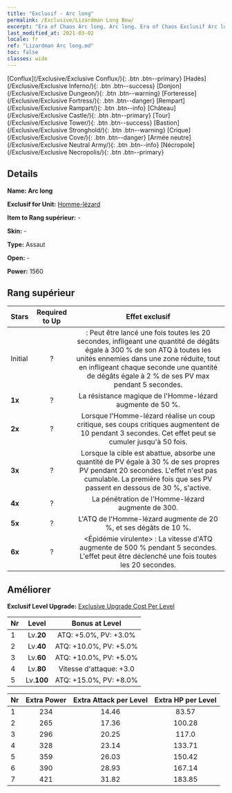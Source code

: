 ```yaml
---
title: "Exclusif - Arc long"
permalink: /Exclusive/Lizardman Long Bow/
excerpt: "Era of Chaos Arc long. Arc long. Era of Chaos Exclusif Arc long. Homme-lézard Exclusif."
last_modified_at: 2021-03-02
locale: fr
ref: "Lizardman Arc long.md"
toc: false
classes: wide
---
```

 [Conflux](/Exclusive/Exclusive Conflux/){: .btn .btn--primary} [Hadès](/Exclusive/Exclusive Inferno/){: .btn .btn--success} [Donjon](/Exclusive/Exclusive Dungeon/){: .btn .btn--warning} [Forteresse](/Exclusive/Exclusive Fortress/){: .btn .btn--danger} [Rempart](/Exclusive/Exclusive Rampart/){: .btn .btn--info} [Château](/Exclusive/Exclusive Castle/){: .btn .btn--primary} [Tour](/Exclusive/Exclusive Tower/){: .btn .btn--success} [Bastion](/Exclusive/Exclusive Stronghold/){: .btn .btn--warning} [Crique](/Exclusive/Exclusive Cove/){: .btn .btn--danger} [Armée neutre](/Exclusive/Exclusive Neutral Army/){: .btn .btn--info} [Nécropole](/Exclusive/Exclusive Necropolis/){: .btn .btn--primary} 

## Details
 **Name: Arc long** 

 **Exclusif for Unit:** [Homme-lézard](/units/Lizardman/) 

 **Item to Rang supérieur:** -

 **Skin:** -

 **Type:** Assaut

 **Open:** -

 **Power:** 1560

## Rang supérieur

  |     Stars    |  Required to Up | Effet exclusif |
  |:-------------|:---------------:|:---------------:|
  |  Initial  | ? | <Chasseur sauvage> : Peut être lancé une fois toutes les 20 secondes, infligeant une quantité de dégâts égale à 300 % de son ATQ à toutes les unités ennemies dans une zone réduite, tout en infligeant chaque seconde une quantité de dégâts égale à 2 % de ses PV max pendant 5 secondes. |
  | **1x** <i class="fas fa-star"/> | ? | La résistance magique de l'Homme-lézard augmente de 50 %. |
  | **2x** <i class="fas fa-star"/> | ? | Lorsque l'Homme-lézard réalise un coup critique, ses coups critiques augmentent de 10 pendant 3 secondes. Cet effet peut se cumuler jusqu'à 50 fois. |
  | **3x** <i class="fas fa-star"/> | ? | Lorsque la cible est abattue, <Miasme pestilentiel> absorbe une quantité de PV égale à 30 % de ses propres PV pendant 20 secondes. L'effet n'est pas cumulable. La première fois que ses PV passent en dessous de 30 %, <Miasme pestilentiel> s'active. |
  | **4x** <i class="fas fa-star"/> | ? | La pénétration de l'Homme-lézard augmente de 300. |
  | **5x** <i class="fas fa-star"/> | ? | L'ATQ de l'Homme-lézard augmente de 20 %, et ses dégâts de 10 %. |
  | **6x** <i class="fas fa-star"/> | ? | <Épidémie virulente> : La vitesse d'ATQ augmente de 500 % pendant 5 secondes. L'effet peut être déclenché une fois toutes les 20 secondes. |


## Améliorer
 **Exclusif Level Upgrade:** [Exclusive Upgrade Cost Per Level](/Exclusive/ExclusiveUpgradeCostPerLevel/)

  |  Nr  |   Level  | Bonus at Level |
  |:-----|:--------:|:--------------:|
  | 1 | Lv.**20** | ATQ: +5.0%, PV: +3.0% |
  | 2 | Lv.**40** | ATQ: +10.0%, PV: +5.0% |
  | 3 | Lv.**60** | ATQ: +10.0%, PV: +5.0% |
  | 4 | Lv.**80** | Vitesse d'attaque: +3.0 |
  | 5 | Lv.**100** | ATQ: +15.0%, PV: +8.0% |


  |  Nr  |  Extra Power | Extra Attack per Level | Extra HP per Level |
  |:-----|:--------:|:--------:|:--------:|
  | 1 | 234 | 14.46 | 83.57 |
  | 2 | 265 | 17.36 | 100.28 |
  | 3 | 296 | 20.25 | 117.0 |
  | 4 | 328 | 23.14 | 133.71 |
  | 5 | 359 | 26.03 | 150.42 |
  | 6 | 390 | 28.93 | 167.14 |
  | 7 | 421 | 31.82 | 183.85 |


